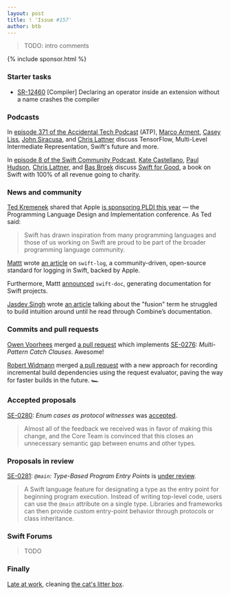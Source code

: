 ```yaml
---
layout: post
title: ! 'Issue #157'
author: btb
---
```


> TODO: intro comments

<!--excerpt-->

{% include sponsor.html %}

### Starter tasks

- [SR-12460](https://bugs.swift.org/browse/SR-12460) [Compiler] Declaring an
operator inside an extension without a name crashes the compiler

### Podcasts

In [episode 371 of the Accidental Tech Podcast](https://atp.fm/episodes/371)
(ATP), [Marco Arment](http://www.marco.org/),
[Casey Liss](http://www.caseyliss.com/),
[John Siracusa](http://hypercritical.co/), and
[Chris Lattner](http://www.nondot.org/sabre/) discuss TensorFlow, Multi-Level
Intermediate Representation, Swift's future and more.

In [episode 8 of the Swift Community Podcast](https://www.swiftcommunitypodcast.org/episodes/8),
[Kate Castellano](https://twitter.com/KateCastellano),
[Paul Hudson](https://twitter.com/twostraws),
[Chris Lattner](https://twitter.com/clattner_llvm), and
[Bas Broek](https://twitter.com/basthomas) discuss
[Swift for Good](https://www.swiftforgood.com/), a book on Swift with 100% of
all revenue going to charity.

### News and community

[Ted Kremenek](https://twitter.com/tkremenek) shared that Apple [is sponsoring
PLDI this year](https://twitter.com/tkremenek/status/1243235856791429122) — the
Programming Language Design and Implementation conference. As Ted said:

> Swift has drawn inspiration from many programming languages and those of us
working on Swift are proud to be part of the broader programming language
community.

[Mattt](https://twitter.com/mattt) wrote [an article](https://nshipster.com/swift-log/)
on `swift-log`, a community-driven, open-source standard for logging in Swift,
backed by Apple.

Furthermore, Mattt [announced](https://github.com/SwiftDocOrg/swift-doc)
`swift-doc`, generating documentation for Swift projects.

[Jasdev Singh](https://twitter.com/jasdev) wrote [an article](https://jasdev.me/fusion-primer)
talking about the "fusion" term he struggled to build intuition around until he
read through Combine’s documentation.

### Commits and pull requests

[Owen Voorhees](https://twitter.com/owenvoorhees) merged [a pull request](https://github.com/apple/swift/pull/27776)
which implements [SE-0276](https://github.com/apple/swift-evolution/blob/master/proposals/0276-multi-pattern-catch-clauses.md): *Multi-Pattern Catch Clauses*. Awesome!

[Robert Widmann](https://twitter.com/CodaFi_) merged [a pull request](https://github.com/apple/swift/pull/30723)
with a new approach for recording incremental build dependencies using the
request evaluator, paving the way for faster builds in the future. 🏎

### Accepted proposals

[SE-0280](https://github.com/apple/swift-evolution/blob/master/proposals/0280-enum-cases-as-protocol-witnesses.md): *Enum cases as protocol witnesses* was [accepted](https://forums.swift.org/t/accepted-se-0280-enum-cases-as-protocol-witnesses/34850).

> Almost all of the feedback we received was in favor of making this change,
and the Core Team is convinced that this closes an unnecessary semantic gap
between enums and other types.

### Proposals in review

[SE-0281](https://github.com/apple/swift-evolution/blob/master/proposals/0281-main-attribute.md): *`@main`: Type-Based Program Entry Points* is [under review](https://forums.swift.org/t/se-0281-main-type-based-program-entry-points/34948).

> A Swift language feature for designating a type as the entry point for
beginning program execution. Instead of writing top-level code, users can use
the `@main` attribute on a single type. Libraries and frameworks can then
provide custom entry-point behavior through protocols or class inheritance.

### Swift Forums

> TODO

### Finally

[Late at work](https://twitter.com/dgregor79/status/1245935942973583366),
cleaning [the cat's litter box](https://twitter.com/dgregor79/status/1245936440371867648).
